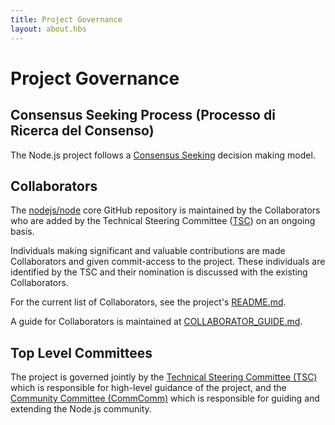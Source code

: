 ```yaml
---
title: Project Governance
layout: about.hbs
---
```


# Project Governance

## Consensus Seeking Process (Processo di Ricerca del Consenso)

The Node.js project follows a [Consensus Seeking](https://en.wikipedia.org/wiki/Consensus-seeking_decision-making) decision making model.

## Collaborators

The [nodejs/node](https://github.com/nodejs/node) core GitHub repository is maintained by the Collaborators who are added by the Technical Steering Committee ([TSC](https://github.com/nodejs/TSC)) on an ongoing basis.

Individuals making significant and valuable contributions are made Collaborators and given commit-access to the project. These individuals are identified by the TSC and their nomination is discussed with the existing Collaborators.

For the current list of Collaborators, see the project's [README.md](https://github.com/nodejs/node/blob/master/README.md#current-project-team-members).

A guide for Collaborators is maintained at [COLLABORATOR_GUIDE.md](https://github.com/nodejs/node/blob/master/COLLABORATOR_GUIDE.md).

## Top Level Committees

The project is governed jointly by the [Technical Steering Committee (TSC)](https://github.com/nodejs/TSC/blob/master/TSC-Charter.md) which is responsible for high-level guidance of the project, and the [Community Committee (CommComm)](https://github.com/nodejs/community-committee/blob/master/Community-Committee-Charter.md) which is responsible for guiding and extending the Node.js community.
